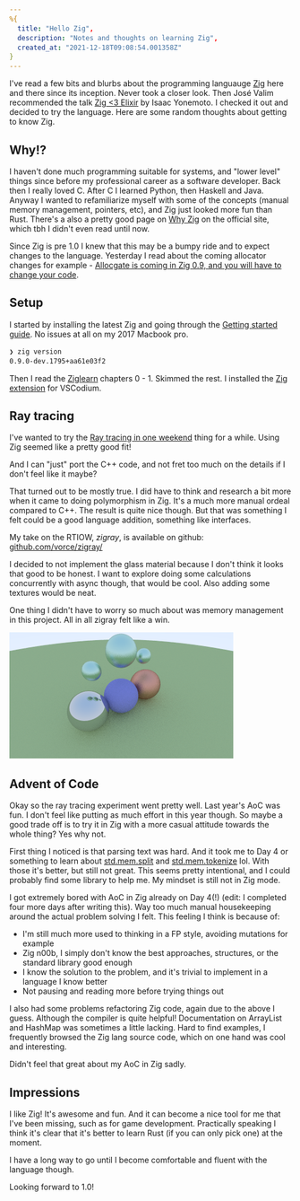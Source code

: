 ```yaml
---
%{
  title: "Hello Zig",
  description: "Notes and thoughts on learning Zig",
  created_at: "2021-12-18T09:08:54.001358Z"
}
---
```


I've read a few bits and blurbs about the programming languauge [Zig](https://ziglang.org/) here and there since its inception. Never took a closer look. Then José Valim recommended the talk [Zig <3 Elixir](https://www.youtube.com/watch?v=lDfjdGva3NE) by Isaac Yonemoto. I checked it out and decided to try the language. Here are some random thoughts about getting to know Zig.

## Why!?

I haven't done much programming suitable for systems, and "lower level" things since before my professional career as a software developer. Back then I really loved C. After C I learned Python, then Haskell and Java. Anyway I wanted to refamiliarize myself with
some of the concepts (manual memory management, pointers, etc), and Zig just looked more fun than Rust. There's a also a pretty good page on [Why Zig](https://ziglang.org/learn/why_zig_rust_d_cpp/) on the official site, which tbh I didn't even read until now.

Since Zig is pre 1.0 I knew that this may be a bumpy ride and to expect changes to the language. Yesterday I read about the coming allocator changes for example - [Allocgate is coming in Zig 0.9, and you will have to change your code](https://pithlessly.github.io/allocgate.html).

## Setup

I started by installing the latest Zig and going through the [Getting started guide](https://ziglang.org/learn/getting-started/). No issues at all on my 2017 Macbook pro.

```bash
❯ zig version
0.9.0-dev.1795+aa61e03f2
```

Then I read the [Ziglearn](https://ziglearn.org/) chapters 0 - 1. Skimmed the rest. I installed the [Zig extension](https://github.com/ziglang/vscode-zig) for VSCodium.

## Ray tracing

I've wanted to try the [Ray tracing in one weekend](https://raytracing.github.io/books/RayTracingInOneWeekend.html#overview) thing for a while. Using Zig seemed like a pretty good fit!

And I can "just" port the C++ code, and not fret too much on the details if I don't feel like it maybe?

That turned out to be mostly true. I did have to think and research a bit more when it came to doing polymorphism in Zig. It's a much more manual ordeal compared to C++. The result is quite nice though. But that was something I felt could be a good language addition, something like interfaces.

My take on the RTIOW, _zigray_, is available on github: [github.com/vorce/zigray/](https://github.com/vorce/zigray/)

I decided to not implement the glass material because I don't think it looks that good to be honest. I want to explore doing some calculations concurrently with async though, that would be cool. Also adding some textures would be neat.

One thing I didn't have to worry so much about was memory management in this project. All in all zigray felt like a win.

![Zigray in action](/assets/images/hello-zig/zigray_logo.png)

## Advent of Code

Okay so the ray tracing experiment went pretty well. Last year's AoC was fun. I don't feel like putting as much effort in this year though. So maybe a good trade off is to try it in Zig with a more casual attitude towards the whole thing? Yes why not.

First thing I noticed is that parsing text was hard. And it took me to Day 4 or something to learn about [std.mem.split](https://ziglang.org/documentation/master/std/#std;mem.split) and [std.mem.tokenize](https://ziglang.org/documentation/master/std/#std;mem.tokenize) lol. With those it's better, but still not great. This seems pretty intentional, and I could probably find some library to help me. My mindset is still not in Zig mode.

I got extremely bored with AoC in Zig already on Day 4(!) (edit: I completed four more days after writing this). Way too much manual housekeeping around the actual problem solving I felt. This feeling I think is because of:

- I'm still much more used to thinking in a FP style, avoiding mutations for example
- Zig n00b, I simply don't know the best approaches, structures, or the standard library good enough
- I know the solution to the problem, and it's trivial to implement in a language I know better
- Not pausing and reading more before trying things out

I also had some problems refactoring Zig code, again due to the above I guess. Although the compiler is quite helpful! Documentation on ArrayList and HashMap was sometimes a little lacking. Hard to find examples, I frequently browsed the Zig lang source code, which on one hand was cool and interesting.

Didn't feel that great about my AoC in Zig sadly.

## Impressions

I like Zig! It's awesome and fun. And it can become a nice tool for me that I've been missing, such as for game development. Practically speaking I think it's clear that it's better to learn Rust (if you can only pick one) at the moment.

I have a long way to go until I become comfortable and fluent with the language though.

Looking forward to 1.0!
